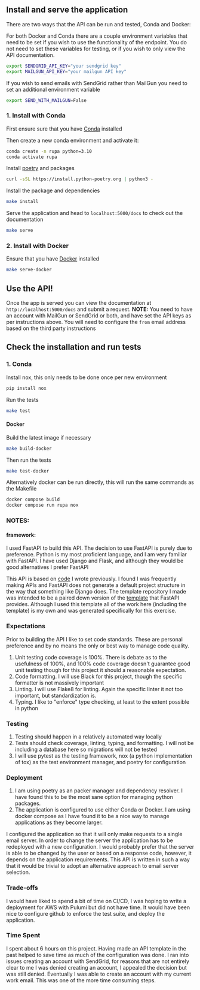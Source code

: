 ## Install and serve the application
There are two ways that the API can be run and tested, Conda and Docker:

For both Docker and Conda there are a couple environment variables that need to be set if you wish to use the functionality of the endpoint. You do not need to set these variables for testing, or if you wish to only view the API documentation.

```bash
export SENDGRID_API_KEY="your sendgrid key" 
export MAILGUN_API_KEY="your mailgun API key" 
```

If you wish to send emails with SendGrid rather than MailGun you need to set an additional environment variable 

```bash
export SEND_WITH_MAILGUN=False
```

### 1. Install with Conda
First ensure sure that you have [Conda](https://docs.conda.io/en/latest/miniconda.html) installed

Then create a new conda environment and activate it:

```bash
conda create -n rupa python=3.10
conda activate rupa
```

Install [poetry](https://python-poetry.org/docs/) and packages

```bash
curl -sSL https://install.python-poetry.org | python3 -
```

Install the package and dependencies
```bash
make install
```

Serve the application and head to `localhost:5000/docs` to check out the documentation
```bash
make serve
```

### 2. Install with Docker
Ensure that you have [Docker](https://www.docker.com/) installed

```bash 
make serve-docker
```

## Use the API!
Once the app is served you can view the documentation at `http://localhost:5000/docs` and submit a request. 
**NOTE:** You need to have an account with MailGun or SendGrid or both, and have set the API keys as per instructions above. You will need to configure the `from` email address based on the third party instructions

## Check the installation and run tests  

### 1. Conda
Install nox, this only needs to be done once per new environment
```bash
pip install nox
```
Run the tests
```bash
make test
```

#### Docker 
Build the latest image if necessary
```bash
make build-docker
```
Then run the tests
```bash
make test-docker
```

Alternatively docker can be run directly, this will run the same commands as the Makefile
```bash
docker compose build
docker compose run rupa nox 
```



### NOTES:
#### framework:
I used FastAPI to build this API. The decision to use FastAPI is purely due to preference. Python is my most proficient language, and I am very familiar with FastAPI. I have used Django and Flask, and although they would be good alternatives I prefer FastAPI

This API is based on [code](https://github.com/johnchase/fastapi-factory) I wrote previously. I found I was frequently making APIs and FastAPI does not generate a default project structure in the way that something like Django does. The template repository I made was intended to be a paired down version of the [template](https://github.com/tiangolo/full-stack-fastapi-postgresql) that FastAPI provides. Although I used this template all of the work here (including the template) is my own and was generated specifically for this exercise.

### Expectations
Prior to building the API I like to set code standards. These are personal preference and by no means the only or best way to manage code quality.
1. Unit testing code coverage is 100%. There is debate as to the usefulness of 100%, and 100% code coverage doesn't guarantee good unit testing though for this project it should a reasonable expectation.
2. Code formatting. I will use Black for this project, though the specific formatter is not massively important
3. Linting. I will use Flake8 for linting. Again the specific linter it not too important, but standardization is.
4. Typing. I like to "enforce" type checking, at least to the extent possible in python 

### Testing
1. Testing should happen in a relatively automated way locally
2. Tests should check coverage, linting, typing, and formatting. I will not be including a database here so migrations will not be tested
3. I will use pytest as the testing framework, nox (a python implementation of tox) as the test environment manager, and poetry for configuration

### Deployment
1. I am using poetry as an packer manager and dependency resolver. I have found this to be the most sane option for managing python packages. 
2. The application is configured to use either Conda or Docker. I am using docker compose as I have found it to be a nice way to manage applications as they become larger.

I configured the application so that it will only make requests to a single email server. In order to change the server the application has to be redeployed with a new configuration. I would probably prefer that the server is able to be changed by the user or based on a response code, however, it depends on the application requirements. This API is written in such a way that it would be trivial to adopt an alternative approach to email server selection. 

### Trade-offs
I would have liked to spend a bit of time on CI/CD, I was hoping to write a deployment for AWS with Pulumi but did not have time. It would have been nice to configure github to enforce the test suite, and deploy the application.

### Time Spent
I spent about 6 hours on this project. Having made an API template in the past helped to save time as much of the configuration was done. I ran into issues creating an account with SendGrid, for reasons that are not entirely clear to me I was denied creating an account, I appealed the decision but was still denied. Eventually I was able to create an account with my current work email. This was one of the more time consuming steps.  
